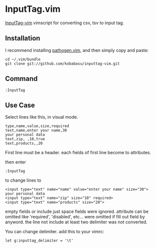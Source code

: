 InputTag.vim
============

[InputTag-vim](https://github.com/kobabasu/inputtag-vim) vimscript for converting csv, tsv to input tag.

Installation
------------

I recommend installing [pathogen.vim](https://github.com/tpope/vim-pathogen), and then simply copy and paste:

    cd ~/.vim/bundle
    git clone git://github.com/kobabasu/inputtag-vim.git


Command
-----

    :InputTag

Use Case
-----

Select lines like this, in visual mode.

    type,name,value,size,required
    text,name,enter your name,30
    your personal data
    text,zip, ,10,true
    text,products,,20

First line must be a header. each fields of first line become to attributes.

then enter

    :InputTag

to change lines to

    <input type="text" name="name" value="enter your name" size="30">
    your personal data
    <input type="text" name="zip" size="10" required>
    <input type="text" name="products" size="20">

empty fields or include just space fields were ignored.
attribute can be omitted like 'required', 'disabled', etc... were omitted if fill out field by anyword.
the line not include at least two delimiter was not converted.

You can change delimiter. add this to your vimrc:

    let g:inputtag_delimiter = '\t'
